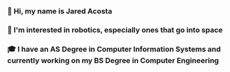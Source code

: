 ### 👋 Hi, my name is Jared Acosta
### 🤖 I'm interested in robotics, especially ones that go into space
### 🎓 I have an AS Degree in Computer Information Systems and currently working on my BS Degree in Computer Engineering 

<!--
**jaredacosta3/jaredacosta3** is a ✨ _special_ ✨ repository because its `README.md` (this file) appears on your GitHub profile.

Here are some ideas to get you started:

- 🔭 I’m currently working on ...
- 🌱 I’m currently learning ...
- 👯 I’m looking to collaborate on ...
- 🤔 I’m looking for help with ...
- 💬 Ask me about ...
- 📫 How to reach me: ...
- 😄 Pronouns: ...
- ⚡ Fun fact: ...
-->
